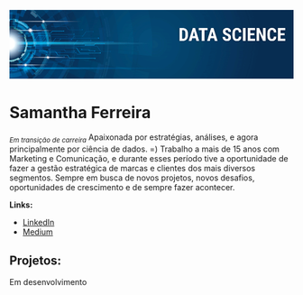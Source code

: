 <p align="center">
  <img src="banner.png" >
</p>

# Samantha Ferreira 
<sub>*Em transição de carreira*</sub>
Apaixonada por estratégias, análises, e agora principalmente por ciência de dados. =)
Trabalho a mais de 15 anos com Marketing e Comunicação, e durante esses período tive a oportunidade de fazer a gestão estratégica de marcas e clientes dos mais diversos segmentos.
Sempre em busca de novos projetos, novos desafios, oportunidades de crescimento e de sempre fazer acontecer.

**Links:**
* [LinkedIn](linkedin.com/in/samanthafhs)
* [Medium](medium.com/@samantha.shf)

## Projetos:
Em desenvolvimento
